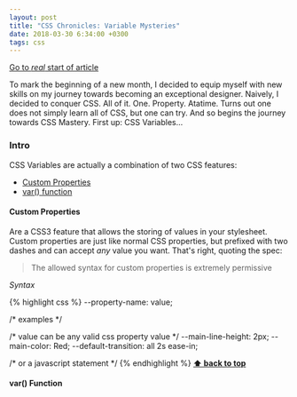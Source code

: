 ```yaml
---
layout: post
title: "CSS Chronicles: Variable Mysteries"
date: 2018-03-30 6:34:00 +0300
tags: css
---
```


[Go to _real_ start of article](#intro)

To mark the beginning of a new month, I decided to equip myself with new skills on my journey towards becoming an exceptional designer. Naively, I decided to conquer CSS. All of it. One. Property. Atatime. Turns out one does not simply learn all of CSS, but one can try. And so begins the journey towards CSS Mastery. First up: CSS Variables...

### Intro

CSS Variables are actually a combination of two CSS features:

* [Custom Properties](#custom-properties)
* [var() function](#var-function)

#### Custom Properties

Are a CSS3 feature that allows the storing of values in your stylesheet.
Custom properties are just like normal CSS properties, but prefixed with two dashes and can accept _any_ value you want.
That's right, quoting the spec:
> The allowed syntax for custom properties is extremely permissive

_Syntax_

{% highlight css %}
--property-name: value;

/* examples */

/* value can be any valid css property value */
--main-line-height: 2px;
--main-color: Red;
--default-transition: all 2s ease-in;

/* or a javascript statement */
{% endhighlight %}
**[⬆ back to top](#intro)**

#### var() Function
